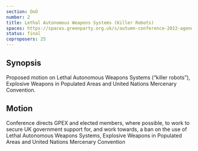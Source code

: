 ```yaml
---
section: OoO
number: 2
title: Lethal Autonomous Weapons Systems (Killer Robots)
spaces: https://spaces.greenparty.org.uk/s/autumn-conference-2022-agenda-forum/?contentId=101872
status: final
coproposers: 25
---
```

## Synopsis
Proposed motion on Lethal Autonomous Weapons Systems (“killer robots”), Explosive Weapons in Populated Areas and United Nations Mercenary Convention.

## Motion
Conference directs GPEX and elected members, where possible, to work to secure UK government support for, and work towards, a ban on the use of Lethal Autonomous Weapons Systems, Explosive Weapons in Populated Areas and United Nations Mercenary Convention
